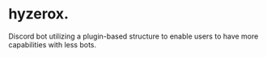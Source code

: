 # hyzerox.
Discord bot utilizing a plugin-based structure to enable users to have more capabilities with less bots.
